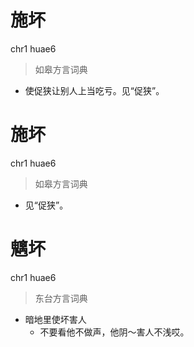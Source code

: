 # 施坏
chr1 huae6
> 如皋方言词典
- 使促狭让别人上当吃亏。见“促狭”。

# 施坏
chr1 huae6
> 如皋方言词典
- 见“促狭”。

# 魑坏
chr1 huae6
> 东台方言词典
- 暗地里使坏害人
  - 不要看他不做声，他阴～害人不浅哎。
